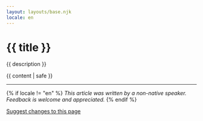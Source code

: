 ```yaml
---
layout: layouts/base.njk
locale: en
---
```


# {{ title }}

{{ description }}

{{ content | safe }}


---

{% if locale != "en" %}
_This article was written by a non-native speaker. Feedback is welcome and appreciated._
{% endif %}

[Suggest changes to this page](https://github.com/mvllow/mellow-site/edit/main/{{page.inputPath}})
